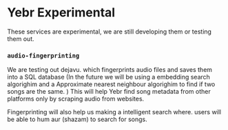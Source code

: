 # Yebr Experimental 
These services are experimental, we are still developing them or testing them out.
### `audio-fingerprinting`
We are testing out dejavu. which fingerprints audio files and saves them into a SQL database
(In the future we will be using a embedding search algorighim and a Approximate nearest neighbour algorighim to find if two songs are the same. )
This will help Yebr find song metadata from other platforms only by scraping audio from websites.

Fingerprinting will also help us making a intelligent search where. users will be able to hum aur (shazam) to search for songs.

